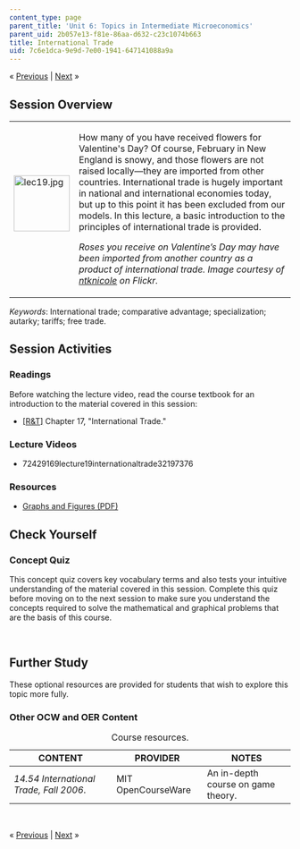 ```yaml
---
content_type: page
parent_title: 'Unit 6: Topics in Intermediate Microeconomics'
parent_uid: 2b057e13-f81e-86aa-d632-c23c1074b663
title: International Trade
uid: 7c6e1dca-9e9d-7e00-1941-647141088a9a
---
```

<p class="sc_nav">&laquo; <a class="sc_prev" href="./resolveuid/9af143892f78d160e3b7064bcdef0053">Previous</a> | <a class="sc_next" href="./resolveuid/eb20a38656314e616324268b98c9df1d">Next</a> &raquo;</p>
<h2 class="subhead">Session Overview</h2>
<table class="sc_overview">
    <tbody>
        <tr>
            <td><img src="./resolveuid/21bb9b2a2ef8639becdef55d73df07be" alt="lec19.jpg" width="100" height="100" />&nbsp;</td>
            <td>
            <p>How many of you have received flowers for Valentine's Day? Of course, February in New England is snowy, and those flowers are not raised locally&mdash;they are imported from other countries. International trade is hugely important in national and international economies today, but up to this point it has been excluded from our models. In this lecture, a basic introduction to the principles of international trade is provided.</p>
            <p class="instruction"><em>Roses you receive on Valentine&rsquo;s Day may have been imported from another country as a product of international trade. Image courtesy of <a href="http://www.flickr.com/photos/ntknicole/2509289031/">ntknicole</a> on Flickr.</em></p>
            </td>
        </tr>
    </tbody>
</table>
<p><em>Keywords</em>: International trade; comparative advantage; specialization; autarky; tariffs; free trade.</p>
<h2 class="subhead">Session Activities</h2>
<h3 class="subsubhead">Readings</h3>
<p>Before watching the lecture video, read the course textbook for an introduction to the material covered in this session:</p>
<ul class="arrow">
    <li><a href="./resolveuid/8abb293b49d8047a3f3674bfa02e78f7#_R_T_">[R&amp;T]</a> Chapter 17, &quot;International Trade.&quot;</li>
</ul>
<h3 class="subsubhead">Lecture Videos</h3>
<ul class="arrow">
    <li>72429169lecture19internationaltrade32197376</li>
</ul>
<h3 class="subsubhead">Resources</h3>
<ul class="arrow">
    <li><a href="./resolveuid/140751ff9fe6eb2976df6d6c5942fa7d">Graphs and Figures (PDF)</a></li>
</ul>
<h2 class="subhead">Check Yourself</h2>
<h3 class="subsubhead">Concept Quiz</h3>
<p>This concept quiz covers key vocabulary terms and also tests your intuitive understanding of the material covered in this session. Complete this quiz before moving on to the next session to make sure you understand the concepts required to solve the mathematical and graphical problems that are the basis of this course.</p>
<div id="quizArea">&nbsp;</div>
<script type="text/javascript" src="/scripts/jquery-1.3.2.min.js"></script> <script type="text/javascript" src="/scripts/jQuizMe-uncompressed.js"></script> <script type="text/javascript">

$( function($){
	var quizMulti = {
    multiList: [
	{
        ques: "Assume two countries, Country 1 and Country 2, are producing only two goods, apples and oranges. The opportunity cost of producing an apple is higher in Country 1. Which country has a comparative advantage in producing apples?",
        ans: "Country 2.",
        ansSel: ["Country 1.", "Both countries.", "Neither country."],
        ansInfo: "Country 2 has a comparative advantage in producing apples, because the opportunity cost of producing apples is lower in Country 2 (higher in Country 1)."
    },
	{
        ques: 'Now assume that in Country 1, producing one extra orange requires sacrificing the production of two apples. The <nobr>_______________</nobr> of oranges for apples is -2.',
        ans: "Marginal rate of transformation.",
        ansSel: ["Marginal rate of substitution.", "Price ratio.", "None of these."],
        ansInfo: "The correct answer is the marginal rate of transformation. The marginal rate of transformation captures the rate at which one output good could be transformed into another output good if resources were re-assigned."
    },
	{
        ques: "When an import tariff is imposed on a good that is imported by a given country, which of the following quantities decreases?",
        ans: "Consumer surplus and social welfare.",
        ansSel: ["Consumer surplus.", "Producer surplus.", "Social welfare."],
        ansInfo: "Both consumer surplus and social welfare will decline when a tariff is imposed. Consumer surplus declines because consumers pay higher prices for products they purchase. Producer surplus will increase, but not sufficiently to outweigh the decline in consumer surplus, and overall social welfare will decline due to deadweight loss."
    },
	{
        ques: "Which of the following can be a source of comparative advantage in international trade?",
        ans: "All of these.",
        ansSel: ["Endowments of natural resources.", "Endowments of labor.", "Technological differences."],
        ansInfo: "Differences in endowments of natural resources, labor or technological differences can all be the source of a comparative advantage for a country in producing a given good."
    }]
	};
	var options = {
		allRandom: false,
		Random: false,
		help: "",
		showHTML: false,
		animationType: 0,
		showWrongAns: true,
		title: "Concept test 1",	 
};
$("#quizArea").jQuizMe(quizMulti, options);
});
</script>
<h2 class="subhead">Further Study</h2>
<p>These optional resources are provided for students that wish to explore this topic more fully.</p>
<h3 class="subsubhead">Other OCW and OER Content</h3>
<div class="maintabletemplate">
<table summary="See table caption for summary." class="tablewidth100">
    <caption class="invisible">Course resources.</caption> <!-- BEGIN TABLE HEADER (for MIT OCW Table Template 2.51) -->
    <thead>
        <tr>
            <th scope="col">CONTENT</th>
            <th scope="col">PROVIDER</th>
            <th scope="col">NOTES</th>
        </tr>
    </thead>
    <!-- END TABLE HEADER -->
    <tbody>
        <tr class="row">
            <td><em>14.54 International Trade, Fall 2006</em>.</td>
            <td>MIT OpenCourseWare</td>
            <td>An in-depth course on game theory.</td>
        </tr>
        <!-- TEN ROWS -->
    </tbody>
</table>
</div>
<p>&nbsp;</p>
<p class="sc_nav_bottom">&laquo; <a class="sc_prev" href="./resolveuid/9af143892f78d160e3b7064bcdef0053">Previous</a> | <a class="sc_next" href="./resolveuid/eb20a38656314e616324268b98c9df1d">Next</a> &raquo;</p>